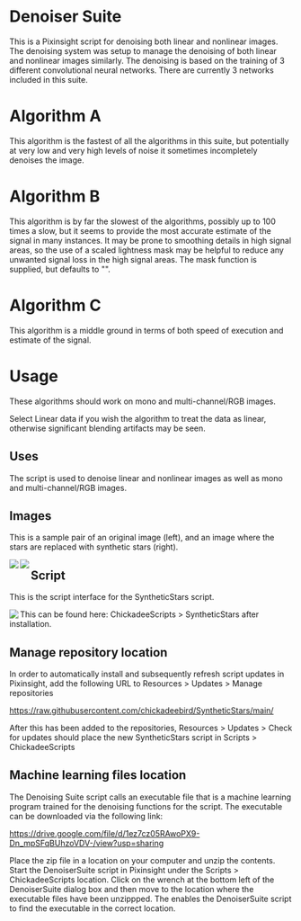 # Denoiser Suite

This is a Pixinsight script for denoising both linear and nonlinear images. The denoising system was setup to manage the denoising of both linear and nonlinear images similarly. The denoising is based on the training of 3 different convolutional neural networks. There are currently 3 networks included in this suite.

# Algorithm A

This algorithm is the fastest of all the algorithms in this suite, but potentially at very low and very high levels of noise it sometimes incompletely denoises the image.

# Algorithm B

This algorithm is by far the slowest of the algorithms, possibly up to 100 times a slow, but it seems to provide the most accurate estimate of the signal in many instances. It may be prone to smoothing details in high signal areas, so the use of a scaled lightness mask may be helpful to reduce any unwanted signal loss in the high signal areas. The mask function is supplied, but defaults to "<No Mask>".

# Algorithm C

This algorithm is a middle ground in terms of both speed of execution and estimate of the signal.

# Usage

These algorithms should work on mono and multi-channel/RGB images.

Select Linear data if you wish the algorithm to treat the data as linear, otherwise significant blending artifacts may be seen.

## Uses

The script is used to denoise linear and nonlinear images as well as mono and multi-channel/RGB images.

## Images

This is a sample pair of an original image (left), and an image where the stars are replaced with synthetic stars (right).

<img src="./figs/SyntheticStars replaced.png" text='Synthetic stars script - left original stars, right replaced with synthetic stars' align=left />

<img src="./figs/SyntheticStars kept.png" text='Synthetic stars script - left original stars, right synthetic starfield created' align=left />

## Script

This is the script interface for the SyntheticStars script.

<img src="./figs/SyntheticStars script.png" text='SyntheticStars script' align=left />

This can be found here: ChickadeeScripts > SyntheticStars after installation.

## Manage repository location

In order to automatically install and subsequently refresh script updates in Pixinsight, add the following URL to Resources > Updates > Manage repositories

https://raw.githubusercontent.com/chickadeebird/SyntheticStars/main/

After this has been added to the repositories, Resources > Updates > Check for updates should place the new SyntheticStars script in Scripts > ChickadeeScripts

## Machine learning files location

The Denoising Suite script calls an executable file that is a machine learning program trained for the denoising functions for the script. The executable can be downloaded via the following link:

https://drive.google.com/file/d/1ez7cz05RAwoPX9-Dn_mpSFqBUhzoVDV-/view?usp=sharing

Place the zip file in a location on your computer and unzip the contents. Start the DenoiserSuite script in Pixinsight under the Scripts > ChickadeeScripts location. Click on the wrench at the bottom left of the DenoiserSuite dialog box and then move to the location where the executable files have been unzippped. The enables the DenoiserSuite script to find the executable in the correct location.
